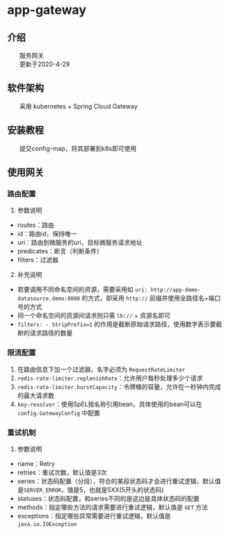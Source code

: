 # app-gateway

## 介绍
  &emsp;&emsp;服务网关  
  &emsp;&emsp;更新于2020-4-29

## 软件架构
  &emsp;&emsp;采用 kubernetes + Spring Cloud Gateway

## 安装教程
  &emsp;&emsp;提交config-map，将其部署到k8s即可使用

## 使用网关
  ### 路由配置
  1. 参数说明
   - routes：路由
   - id：路由id，保持唯一
   - uri：路由到微服务的uri，目标微服务请求地址
   - predicates：断言（判断条件）
   - filters：过滤器
   
  2. 补充说明
   - 若要调用不同命名空间的资源，需要采用如 `uri: http://app-demo-datasource.demo:8080` 的方式，即采用 `http://` 前缀并使用全路径名+端口号的方式
   - 同一个命名空间的资源间请求则只需 `lb://` + 资源名即可
   -  `filters: - StripPrefix=1` 的作用是截断原始请求路径，使用数字表示要截断的请求路径的数量
   
  ### 限流配置
  1. 在路由信息下加一个过滤器，名字必须为 `RequestRateLimiter`
  2. `redis-rate-limiter.replenishRate`：允许用户每秒处理多少个请求
  3. `redis-rate-limiter.burstCapacity`：令牌桶的容量，允许在一秒钟内完成的最大请求数
  4. `key-resolver`：使用SpEL按名称引用bean，具体使用的bean可以在 `config.GatewayConfig` 中配置
   
  ### 重试机制
  1. 参数说明
   - name：Retry
   - retries：重试次数，默认值是3次
   - series：状态码配置（分段），符合的某段状态码才会进行重试逻辑，默认值是`SERVER_ERROR`，值是5，也就是5XX(5开头的状态码)
   - statuses：状态码配置，和series不同的是这边是具体状态码的配置 
   - methods：指定哪些方法的请求需要进行重试逻辑，默认值是 `GET` 方法 
   - exceptions：指定哪些异常需要进行重试逻辑，默认值是`java.io.IOException`